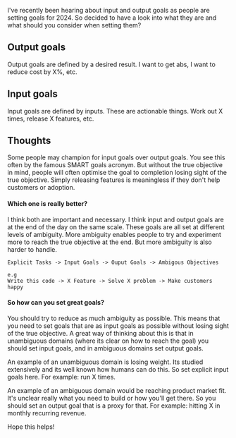 I've recently been hearing about input and output goals as people are setting goals for 2024. So decided to have a look into what they are and what should you consider when setting them?
## Output goals
Output goals are defined by a desired result. I want to get abs, I want to reduce cost by X%, etc.
## Input goals
Input goals are defined by inputs. These are actionable things. Work out X times, release X features, etc.
## Thoughts
Some people may champion for input goals over output goals. You see this often by the famous SMART goals acronym. But without the true objective in mind, people will often optimise the goal to completion losing sight of the true objective. Simply releasing features is meaningless if they don't help customers or adoption.
#### Which one is really better?
I think both are important and necessary. I think input and output goals are at the end of the day on the same scale. These goals are all set at different levels of ambiguity. More ambiguity enables people to try and experiment more to reach the true objective at the end. But more ambiguity is also harder to handle.

```
Explicit Tasks -> Input Goals -> Ouput Goals -> Ambigous Objectives

e.g
Write this code -> X Feature -> Solve X problem -> Make customers happy
```
#### So how can you set great goals?
You should try to reduce as much ambiguity as possible. This means that you need to set goals that are as input goals as possible without losing sight of the true objective. A great way of thinking about this is that in unambiguous domains (where its clear on how to reach the goal) you should set input goals, and in ambiguous domains set output goals.

An example of an unambiguous domain is losing weight. Its studied extensively and its well known how humans can do this. So set explicit input goals here. For example: run X times.

An example of an ambiguous domain would be reaching product market fit. It's unclear really what you need to build or how you'll get there. So you should set an output goal that is a proxy for that. For example: hitting X in monthly recurring revenue.

Hope this helps!
